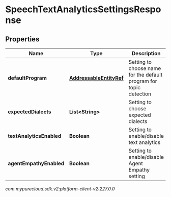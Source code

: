 # SpeechTextAnalyticsSettingsResponse


## Properties

| Name | Type | Description | Notes |
| ------------ | ------------- | ------------- | ------------- |
| **defaultProgram** | [**AddressableEntityRef**](AddressableEntityRef) | Setting to choose name for the default program for topic detection |  [optional] |
| **expectedDialects** | **List&lt;String&gt;** | Setting to choose expected dialects |  [optional] |
| **textAnalyticsEnabled** | **Boolean** | Setting to enable/disable text analytics |  [optional] |
| **agentEmpathyEnabled** | **Boolean** | Setting to enable/disable Agent Empathy setting |  [optional] |




_com.mypurecloud.sdk.v2:platform-client-v2:227.0.0_
